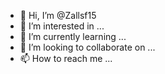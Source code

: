 - 👋 Hi, I’m @Zallsf15
- 👀 I’m interested in ...
- 🌱 I’m currently learning ...
- 💞️ I’m looking to collaborate on ...
- 📫 How to reach me ...

<!---
Zallsf15/sukasuka is a ✨ special ✨ repository because its `README.md` (this file) appears on your GitHub profile.
You can click the Preview link to take a look at your changes.
--->

